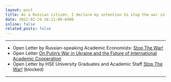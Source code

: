 ```yaml
---
layout: post
title: As a Russian citizen, I declare my intention to stop the war in Ukraine. Several open letters I have joined.
date: 2022-02-24 16:11:00-0400
inline: false
related_posts: false
---
```


***

<ul>
    <li>
        Open Letter by Russian-speaking Academic Economists: <a href="https://sites.google.com/view/netvoine-en">Stop The War!</a>
    </li>
    <li>
        Open Letter <a href="https://academiccooperationletter.wordpress.com/">On Putin’s War in Ukraine and the Future of International Academic Cooperation</a>
    </li>
    <li>
        Open Letter by HSE University Graduates and Academic Staff <a href="https://docs.google.com/forms/d/e/1FAIpQLSeZ1-ZOLAK994RnK-j3ud7UM3o0QSy9WI7nSDavnlK2lCpMzg/closedform">Stop The War!</a> (blocked)
    </li>
</ul>



***



